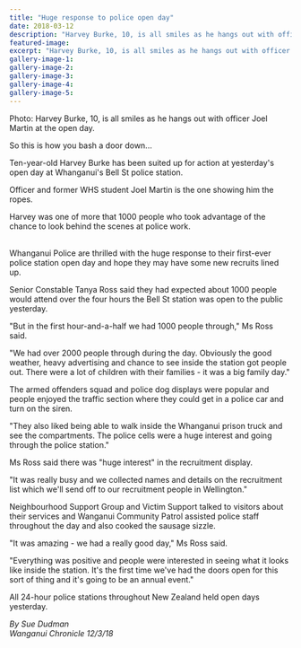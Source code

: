 ```yaml
---
title: "Huge response to police open day"
date: 2018-03-12
description: "Harvey Burke, 10, is all smiles as he hangs out with officer Joel Martin at the open day..."
featured-image: 
excerpt: "Harvey Burke, 10, is all smiles as he hangs out with officer Joel Martin at the open day."
gallery-image-1: 
gallery-image-2: 
gallery-image-3: 
gallery-image-4: 
gallery-image-5: 
---
```


<p>Photo: Harvey Burke, 10, is all smiles as he hangs out with officer Joel Martin at the open day.</p>
<p>So this is how you bash a door down...</p>
<p>Ten-year-old Harvey Burke has been suited up for action at yesterday's open day at Whanganui's Bell St police station.</p>
<p>Officer and former WHS student Joel Martin is the one showing him the ropes.</p>
<p>Harvey was one of more that 1000 people who took advantage of the chance to look behind the scenes at police work.<br /><br /></p>
<p>Whanganui Police are thrilled with the huge response to their first-ever police station open day and hope they may have some new recruits lined up.</p>
<p class="element element-paragraph">Senior Constable Tanya Ross said they had expected about 1000 people would attend over the four hours the Bell St station was open to the public yesterday.</p>
<p class="element element-paragraph">"But in the first hour-and-a-half we had 1000 people through," Ms Ross said.</p>
<p class="element element-paragraph">"We had over 2000 people through during the day. Obviously the good weather, heavy advertising and chance to see inside the station got people out. There were a lot of children with their families - it was a big family day."</p>
<p class="element element-paragraph">The armed offenders squad and police dog displays were popular and people enjoyed the traffic section where they could get in a police car and turn on the siren.</p>
<p class="element element-paragraph">"They also liked being able to walk inside the Whanganui prison truck and see the compartments. The police cells were a huge interest and going through the police station."</p>
<p class="element element-paragraph">Ms Ross said there was "huge interest" in the recruitment display.</p>
<p class="element element-paragraph">"It was really busy and we collected names and details on the recruitment list which we'll send off to our recruitment people in Wellington."</p>
<p class="element element-paragraph">Neighbourhood Support Group and Victim Support talked to visitors about their services and Wanganui Community Patrol assisted police staff throughout the day and also cooked the sausage sizzle.</p>
<p class="element element-paragraph">"It was amazing - we had a really good day," Ms Ross said.</p>
<p class="element element-paragraph">"Everything was positive and people were interested in seeing what it looks like inside the station. It's the first time we've had the doors open for this sort of thing and it's going to be an annual event."</p>
<p class="element element-paragraph">All 24-hour police stations throughout New Zealand held open days yesterday.</p>
<p class="element element-paragraph"><em>By Sue Dudman</em><br /><em>Wanganui Chronicle 12/3/18</em></p>

